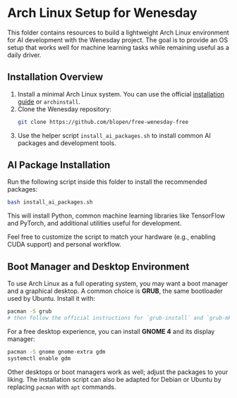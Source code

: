 # Arch Linux Setup for Wenesday

This folder contains resources to build a lightweight Arch Linux environment for AI development with the Wenesday project. The goal is to provide an OS setup that works well for machine learning tasks while remaining useful as a daily driver.

## Installation Overview
1. Install a minimal Arch Linux system. You can use the official [installation guide](https://wiki.archlinux.org/title/Installation_guide) or `archinstall`.
2. Clone the Wenesday repository:
   ```bash
   git clone https://github.com/blopen/free-wenesday-free
   ```
3. Use the helper script `install_ai_packages.sh` to install common AI packages and development tools.

## AI Package Installation
Run the following script inside this folder to install the recommended packages:
```bash
bash install_ai_packages.sh
```
This will install Python, common machine learning libraries like TensorFlow and PyTorch, and additional utilities useful for development.

Feel free to customize the script to match your hardware (e.g., enabling CUDA support) and personal workflow.

## Boot Manager and Desktop Environment

To use Arch Linux as a full operating system, you may want a boot manager and a graphical desktop. A common choice is **GRUB**, the same bootloader used by Ubuntu. Install it with:

```bash
pacman -S grub
# then follow the official instructions for `grub-install` and `grub-mkconfig`
```

For a free desktop experience, you can install **GNOME 4** and its display manager:

```bash
pacman -S gnome gnome-extra gdm
systemctl enable gdm
```

Other desktops or boot managers work as well; adjust the packages to your liking. The installation script can also be adapted for Debian or Ubuntu by replacing `pacman` with `apt` commands.
